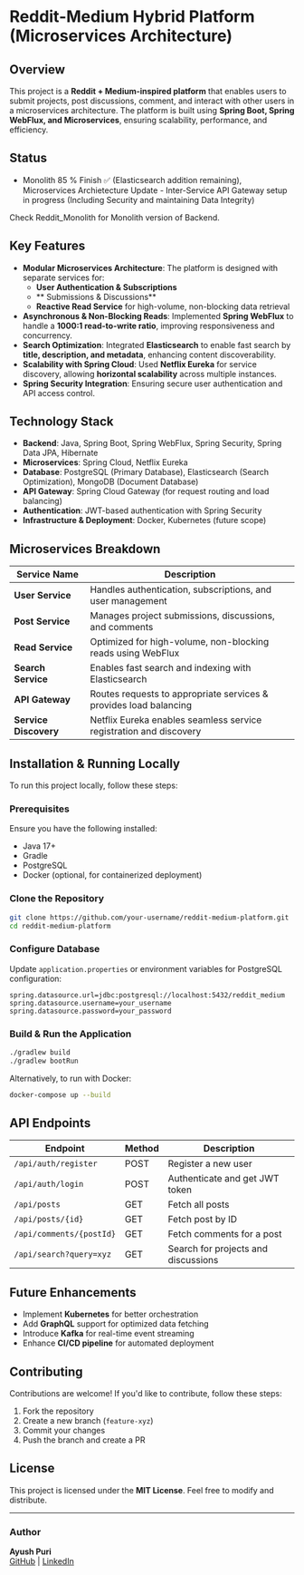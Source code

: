 # Reddit-Medium Hybrid Platform (Microservices Architecture)

## Overview
This project is a **Reddit + Medium-inspired platform** that enables users to submit projects, post discussions, comment, and interact with other users in a microservices architecture. The platform is built using **Spring Boot, Spring WebFlux, and Microservices**, ensuring scalability, performance, and efficiency.

## Status 
- Monolith 85 % Finish ✅ (Elasticsearch addition remaining), Microservices Archietecture Update - Inter-Service API Gateway setup in progress (Including Security and maintaining Data Integrity)

Check Reddit_Monolith for Monolith version of Backend.

## Key Features
- **Modular Microservices Architecture**: The platform is designed with separate services for:
  - **User Authentication & Subscriptions**
  - ** Submissions & Discussions**
  - **Reactive Read Service** for high-volume, non-blocking data retrieval
- **Asynchronous & Non-Blocking Reads**: Implemented **Spring WebFlux** to handle a **1000:1 read-to-write ratio**, improving responsiveness and concurrency.
- **Search Optimization**: Integrated **Elasticsearch** to enable fast search by **title, description, and metadata**, enhancing content discoverability.
- **Scalability with Spring Cloud**: Used **Netflix Eureka** for service discovery, allowing **horizontal scalability** across multiple instances.
- **Spring Security Integration**: Ensuring secure user authentication and API access control.

## Technology Stack
- **Backend**: Java, Spring Boot, Spring WebFlux, Spring Security, Spring Data JPA, Hibernate
- **Microservices**: Spring Cloud, Netflix Eureka
- **Database**: PostgreSQL (Primary Database), Elasticsearch (Search Optimization), MongoDB (Document Database)
- **API Gateway**: Spring Cloud Gateway (for request routing and load balancing)
- **Authentication**: JWT-based authentication with Spring Security
- **Infrastructure & Deployment**: Docker, Kubernetes (future scope)

## Microservices Breakdown
| Service Name | Description |
|-------------|-------------|
| **User Service** | Handles authentication, subscriptions, and user management |
| **Post Service** | Manages project submissions, discussions, and comments |
| **Read Service** | Optimized for high-volume, non-blocking reads using WebFlux |
| **Search Service** | Enables fast search and indexing with Elasticsearch |
| **API Gateway** | Routes requests to appropriate services & provides load balancing |
| **Service Discovery** | Netflix Eureka enables seamless service registration and discovery |

## Installation & Running Locally
To run this project locally, follow these steps:

### Prerequisites
Ensure you have the following installed:
- Java 17+
- Gradle
- PostgreSQL
- Docker (optional, for containerized deployment)

### Clone the Repository
```sh
git clone https://github.com/your-username/reddit-medium-platform.git
cd reddit-medium-platform
```

### Configure Database
Update `application.properties` or environment variables for PostgreSQL configuration:
```properties
spring.datasource.url=jdbc:postgresql://localhost:5432/reddit_medium
spring.datasource.username=your_username
spring.datasource.password=your_password
```

### Build & Run the Application
```sh
./gradlew build
./gradlew bootRun
```

Alternatively, to run with Docker:
```sh
docker-compose up --build
```

## API Endpoints
| Endpoint | Method | Description |
|----------|--------|-------------|
| `/api/auth/register` | POST | Register a new user |
| `/api/auth/login` | POST | Authenticate and get JWT token |
| `/api/posts` | GET | Fetch all posts |
| `/api/posts/{id}` | GET | Fetch post by ID |
| `/api/comments/{postId}` | GET | Fetch comments for a post |
| `/api/search?query=xyz` | GET | Search for projects and discussions |

## Future Enhancements
- Implement **Kubernetes** for better orchestration
- Add **GraphQL** support for optimized data fetching
- Introduce **Kafka** for real-time event streaming
- Enhance **CI/CD pipeline** for automated deployment

## Contributing
Contributions are welcome! If you'd like to contribute, follow these steps:
1. Fork the repository
2. Create a new branch (`feature-xyz`)
3. Commit your changes
4. Push the branch and create a PR

## License
This project is licensed under the **MIT License**. Feel free to modify and distribute.

---
### Author
**Ayush Puri**  
[GitHub](https://github.com/your-username) | [LinkedIn](https://www.linkedin.com/in/your-profile)


